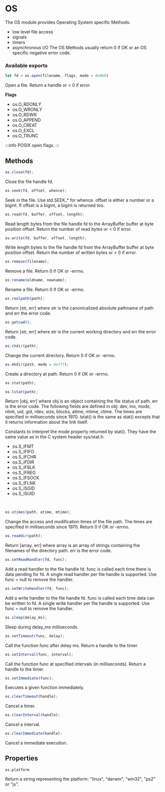 # OS

The OS module provides Operating System specific Methods:

- low level file access
- signals
- timers
- asynchronous I/O
The OS Methods usually return 0 if OK or an OS specific negative error code.

### Available exports

```js
let fd = os.open(filename, flags, mode = 0o666)
```

Open a file. Return a handle or < 0 if error.

**Flags**

  - os.O_RDONLY
  - os.O_WRONLY
  - os.O_RDWR
  - os.O_APPEND
  - os.O_CREAT
  - os.O_EXCL
  - os.O_TRUNC
  
:::info
POSIX open flags.
:::

## Methods


```js
os.close(fd);
```

Close the file handle fd.
<br />


```js
os.seek(fd, offset, whence);
```

Seek in the file. Use std.SEEK_* for whence. offset is either a number or a bigint. If offset is a bigint, a bigint is returned too.
<br />


```js
os.read(fd, buffer, offset, length);
```

Read length bytes from the file handle fd to the ArrayBuffer buffer at byte position offset. Return the number of read bytes or < 0 if error.
<br />


```js
os.write(fd, buffer, offset, length);
```

Write length bytes to the file handle fd from the ArrayBuffer buffer at byte position offset. Return the number of written bytes or < 0 if error.
<br />


```js
os.remove(filename);
```

Remove a file. Return 0 if OK or -errno.
<br />


```js
os.rename(oldname, newname);
```

Rename a file. Return 0 if OK or -errno.
<br />


```js
os.realpath(path);
```

Return [str, err] where str is the canonicalized absolute pathname of path and err the error code.
<br />


```js
os.getcwd();
```

Return [str, err] where str is the current working directory and err the error code.
<br />


```js
os.chdir(path);
```

Change the current directory. Return 0 if OK or -errno.
<br />


```js
os.mkdir(path, mode = 0o777);
```

Create a directory at path. Return 0 if OK or -errno.
<br />


```js
os.stat(path);
```


```js
os.lstat(path);
```

Return [obj, err] where obj is an object containing the file status of path. err is the error code. The following fields are defined in obj: dev, ino, mode, nlink, uid, gid, rdev, size, blocks, atime, mtime, ctime. The times are specified in milliseconds since 1970. lstat() is the same as stat() excepts that it returns information about the link itself.

Constants to interpret the mode property returned by stat(). They have the same value as in the C system header sys/stat.h.
  - os.S_IFMT
  - os.S_IFIFO
  - os.S_IFCHR
  - os.S_IFDIR
  - os.S_IFBLK
  - os.S_IFREG
  - os.S_IFSOCK
  - os.S_IFLNK
  - os.S_ISGID
  - os.S_ISUID
  
<br />
  
```js
os.utimes(path, atime, mtime);
```

Change the access and modification times of the file path. The times are specified in milliseconds since 1970. Return 0 if OK or -errno.
<br />


```js
os.readdir(path);
```

Return [array, err] where array is an array of strings containing the filenames of the directory path. err is the error code.
<br />


```js
os.setReadHandler(fd, func);
```

Add a read handler to the file handle fd. func is called each time there is data pending for fd. A single read handler per file handle is supported. Use func = null to remove the handler.
<br />


```js
os.setWriteHandler(fd, func);
```

Add a write handler to the file handle fd. func is called each time data can be written to fd. A single write handler per file handle is supported. Use func = null to remove the handler.
<br />


```js
os.sleep(delay_ms);
```

Sleep during delay_ms milliseconds.
<br />


```js
os.setTimeout(func, delay);
```

Call the function func after delay ms. Return a handle to the timer.
<br />


```js
os.setInterval(func, interval);
```

Call the function func at specified intervals (in milliseconds). Return a handle to the timer.
<br />


```js
os.setImmediate(func);
```

Executes a given function immediately.
<br />


```js
os.clearTimeout(handle);
```

Cancel a timer.
<br />


```js
os.clearInterval(handle);
```

Cancel a interval.
<br />


```js
os.clearImmediate(handle);
```

Cancel a immediate execution.

## Properties

```os.platform```

Return a string representing the platform: "linux", "darwin", "win32", "ps2" or "js".
